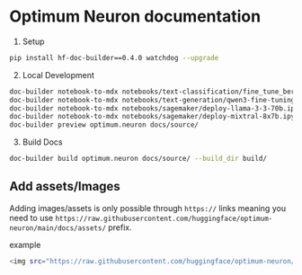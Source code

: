 # Optimum Neuron documentation

1. Setup
```bash
pip install hf-doc-builder==0.4.0 watchdog --upgrade
```

2. Local Development
```bash
doc-builder notebook-to-mdx notebooks/text-classification/fine_tune_bert.ipynb --output_dir docs/source/training_tutorials/
doc-builder notebook-to-mdx notebooks/text-generation/qwen3-fine-tuning.ipynb --output_dir docs/source/training_tutorials/
doc-builder notebook-to-mdx notebooks/sagemaker/deploy-llama-3-3-70b.ipynb --output_dir docs/source/inference_tutorials/
doc-builder notebook-to-mdx notebooks/sagemaker/deploy-mixtral-8x7b.ipynb --output_dir docs/source/inference_tutorials/
doc-builder preview optimum.neuron docs/source/
```
3. Build Docs
```bash
doc-builder build optimum.neuron docs/source/ --build_dir build/ 
```

## Add assets/Images

Adding images/assets is only possible through `https://` links meaning you need to use `https://raw.githubusercontent.com/huggingface/optimum-neuron/main/docs/assets/` prefix.

example

```bash
<img src="https://raw.githubusercontent.com/huggingface/optimum-neuron/main/docs/assets/0_login.png" alt="Login" />
```

